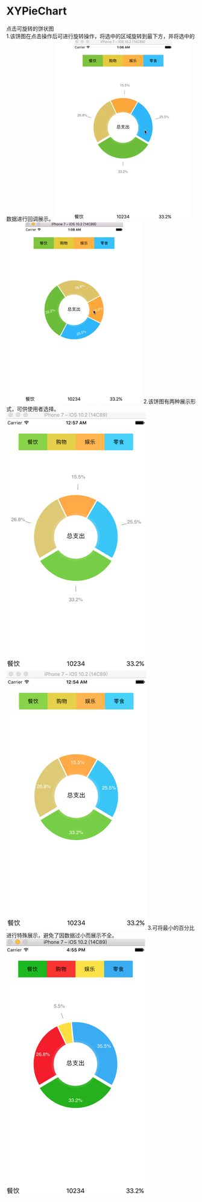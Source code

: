 # XYPieChart
点击可旋转的饼状图<br>
1.该饼图在点击操作后可进行旋转操作，将选中的区域旋转到最下方，并将选中的数据进行回调展示。
![image](https://github.com/gaomingyangc/XYPieChart/blob/master/PieChart/gif/XYPieChart01.gif)
![image](https://github.com/gaomingyangc/XYPieChart/blob/master/PieChart/gif/XYPieChart02.gif)
2.该饼图有两种展示形式，可供使用者选择。
![image](https://github.com/gaomingyangc/XYPieChart/blob/master/PieChart/gif/XYPiechart01.png)
![image](https://github.com/gaomingyangc/XYPieChart/blob/master/PieChart/gif/XYPiechart02.png)
3.可将最小的百分比进行特殊展示，避免了因数据过小而展示不全。
![image](https://github.com/gaomingyangc/XYPieChart/blob/master/PieChart/gif/XYPiechart03.png)
